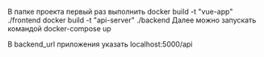 В папке проекта первый раз выполнить
docker build -t "vue-app" ./frontend
docker build -t "api-server" ./backend
Далее можно запускать командой
docker-compose up

В backend_url приложения указать localhost:5000/api
